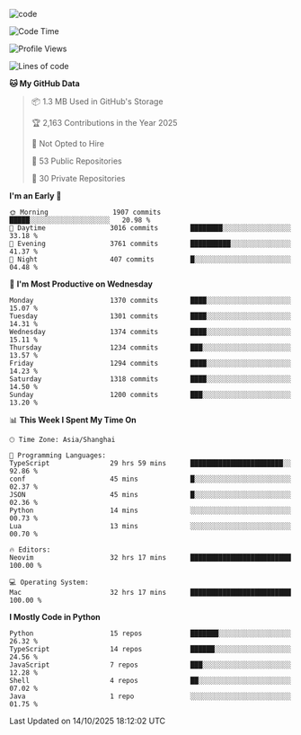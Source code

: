 
<!--
**liuyaanng/liuyaanng** is a ✨ _special_ ✨ repository because its `README.md` (this file) appears on your GitHub profile.

Here are some ideas to get you started:

- 🔭 I’m currently working on ...
- 🌱 I’m currently learning ...
- 👯 I’m looking to collaborate on ...
- 🤔 I’m looking for help with ...
- 💬 Ask me about ...
- 📫 How to reach me: ...
- 😄 Pronouns: ...
- ⚡ Fun fact: ...
-->


![code](https://cdn.jsdelivr.net/gh/liuyaanng/liuyaanng@1.0/code.gif) 

<!--START_SECTION:waka-->
![Code Time](http://img.shields.io/badge/Code%20Time-2%2C020%20hrs%207%20mins-blue)

![Profile Views](http://img.shields.io/badge/Profile%20Views-0-blue)

![Lines of code](https://img.shields.io/badge/From%20Hello%20World%20I%27ve%20Written-28.9%20million%20lines%20of%20code-blue)

**🐱 My GitHub Data** 

> 📦 1.3 MB Used in GitHub's Storage 
 > 
> 🏆 2,163 Contributions in the Year 2025
 > 
> 🚫 Not Opted to Hire
 > 
> 📜 53 Public Repositories 
 > 
> 🔑 30 Private Repositories 
 > 
**I'm an Early 🐤** 

```text
🌞 Morning                1907 commits        █████░░░░░░░░░░░░░░░░░░░░   20.98 % 
🌆 Daytime                3016 commits        ████████░░░░░░░░░░░░░░░░░   33.18 % 
🌃 Evening                3761 commits        ██████████░░░░░░░░░░░░░░░   41.37 % 
🌙 Night                  407 commits         █░░░░░░░░░░░░░░░░░░░░░░░░   04.48 % 
```
📅 **I'm Most Productive on Wednesday** 

```text
Monday                   1370 commits        ████░░░░░░░░░░░░░░░░░░░░░   15.07 % 
Tuesday                  1301 commits        ████░░░░░░░░░░░░░░░░░░░░░   14.31 % 
Wednesday                1374 commits        ████░░░░░░░░░░░░░░░░░░░░░   15.11 % 
Thursday                 1234 commits        ███░░░░░░░░░░░░░░░░░░░░░░   13.57 % 
Friday                   1294 commits        ████░░░░░░░░░░░░░░░░░░░░░   14.23 % 
Saturday                 1318 commits        ████░░░░░░░░░░░░░░░░░░░░░   14.50 % 
Sunday                   1200 commits        ███░░░░░░░░░░░░░░░░░░░░░░   13.20 % 
```


📊 **This Week I Spent My Time On** 

```text
🕑︎ Time Zone: Asia/Shanghai

💬 Programming Languages: 
TypeScript               29 hrs 59 mins      ███████████████████████░░   92.86 % 
conf                     45 mins             █░░░░░░░░░░░░░░░░░░░░░░░░   02.37 % 
JSON                     45 mins             █░░░░░░░░░░░░░░░░░░░░░░░░   02.36 % 
Python                   14 mins             ░░░░░░░░░░░░░░░░░░░░░░░░░   00.73 % 
Lua                      13 mins             ░░░░░░░░░░░░░░░░░░░░░░░░░   00.70 % 

🔥 Editors: 
Neovim                   32 hrs 17 mins      █████████████████████████   100.00 % 

💻 Operating System: 
Mac                      32 hrs 17 mins      █████████████████████████   100.00 % 
```

**I Mostly Code in Python** 

```text
Python                   15 repos            ███████░░░░░░░░░░░░░░░░░░   26.32 % 
TypeScript               14 repos            ██████░░░░░░░░░░░░░░░░░░░   24.56 % 
JavaScript               7 repos             ███░░░░░░░░░░░░░░░░░░░░░░   12.28 % 
Shell                    4 repos             ██░░░░░░░░░░░░░░░░░░░░░░░   07.02 % 
Java                     1 repo              ░░░░░░░░░░░░░░░░░░░░░░░░░   01.75 % 
```




 Last Updated on 14/10/2025 18:12:02 UTC
<!--END_SECTION:waka-->
